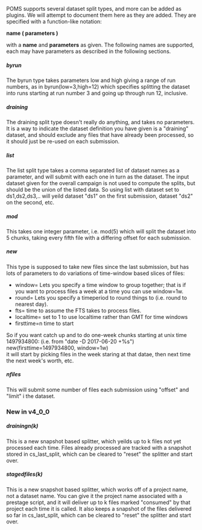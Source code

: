 POMS supports several dataset split types, and more can be added as plugins. We will attempt to document them here as they are added. They are specified with a function-like notation:

  **name ( parameters )**

with a **name** and **parameters** as given. The following names are supported, each may have parameters as described in the following sections.


##### byrun

The byrun type takes parameters low and high giving a range of run numbers, as in byrun(low=3,high=12) which specifies splitting the dataset into runs starting at run number 3 and going up through run 12, inclusive.

##### draining

The draining split type doesn't really do anything, and takes no parameters. It is a way to indicate the dataset definition you have given is a "draining" dataset, and should exclude any files that have already been processed, so it should just be re-used on each submission.

##### list

The list split type takes a comma separated list of dataset names as a parameter, and will submit with each one in turn as the dataset. The input dataset given for the overall campaign is not used to compute the splits, but should be the union of the listed data. So using list with dataset set to ds1,ds2,ds3,.. will yeild dataset "ds1" on the first submission, dataset "ds2" on the second, etc.

##### mod

This takes one integer parameter, i.e. mod(5) which will split the dataset into 5 chunks, taking every fifth file with a differing offset for each submission.

##### new

This type is supposed to take new files since the last submission, but has lots of parameters to do variations of time-window based slices of files:

* window= Lets you specify a time window to group together; that is if you want to process files a week at a time you can use window=1w.
* round= Lets you specify a timeperiod to round things to (i.e. round to nearest day).
* fts= time to assume the FTS takes to process files.
* localtime= set to 1 to use localtime rather than GMT for time windows
* firsttime=n time to start

So if you want catch up and to do one-week chunks starting at unix time 1497934800: (i.e. from "date -D 2017-06-20 +%s")
new(firsttime=1497934800, window=1w)  
it will start by picking files in the week staring at that datae, then next time the next week's worth, etc.

##### nfiles

This will submit some number of files each submission using "offset" and "limit" i the dataset.

### New in v4_0_0

##### drainingn(k)

This is a new snapshot based splitter, which yeilds up to k files not yet processed each time. Files already processed are tracked with a snapshot stored in cs_last_split, which can be cleared to "reset" the splitter and start over.

##### stagedfiles(k)

This is a new snapshot based splitter, which works off of a project name, not a dataset name. You can give it the project name associated with a prestage script, and it will deliver up to k files marked "consumed" by that project each time it is called.
It also keeps a snapshot of the files delivered so far in cs_last_split, which can be cleared to "reset" the splitter and start over.